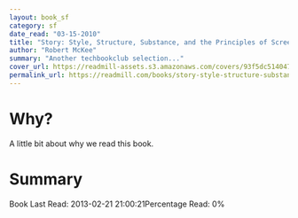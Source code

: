 ```yaml
---
layout: book_sf
category: sf
date_read: "03-15-2010"
title: "Story: Style, Structure, Substance, and the Principles of Screenwriting"
author: "Robert McKee"
summary: "Another techbookclub selection..."
cover_url: https://readmill-assets.s3.amazonaws.com/covers/93f5dc51404721d63eda1e5af5e53652-original.png?1340542708
permalink_url: https://readmill.com/books/story-style-structure-substance-and-the-principles-of-screenwriting
---
```


# Why?
A little bit about why we read this book.

# Summary
Book Last Read: 2013-02-21 21:00:21Percentage Read: 0%
